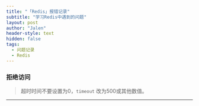 ```yaml
---
title: "「Redis」报错记录"
subtitle: "学习Redis中遇到的问题"
layout: post
author: "Jalen"
header-style: text
hidden: false
tags:
  - 问题记录
  - Redis
---
```


### 拒绝访问

> 超时时间不要设置为0，`timeout` 改为500或其他数值。

----